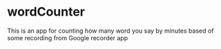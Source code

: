 # wordCounter
This is an app for counting how many word you say by minutes based of some recording from Google recorder app
